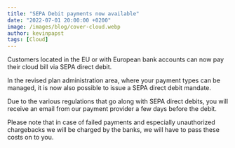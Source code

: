 ```yaml
---
title: "SEPA Debit payments now available"
date: "2022-07-01 20:00:00 +0200"
image: /images/blog/cover-cloud.webp
author: kevinpapst
tags: [Cloud]
---
```


Customers located in the EU or with European bank accounts can now pay their cloud bill via SEPA direct debit.

In the revised plan administration area, where your payment types can be managed, it is now also possible to issue a SEPA direct debit mandate.

Due to the various regulations that go along with SEPA direct debits, you will receive an email from our payment provider a few days before the debit.

Please note that in case of failed payments and especially unauthorized chargebacks we will be charged by the banks, we will have to pass these costs on to you.
